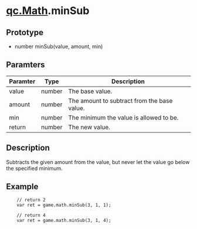 # [qc.Math](README.md).minSub

## Prototype
* number minSub(value, amount, min)

## Paramters
| Paramter | Type | Description |
| ------------- | ------------- | -------------|
| value | number | The base value.       |
| amount | number | The amount to subtract from the base value.    |
| min | number | The minimum the value is allowed to be.    |
| return | number |  The new value. |

## Description
 Subtracts the given amount from the value, but never let the value go below the specified minimum.

## Example
````
    // return 2
    var ret = game.math.minSub(3, 1, 1);

    // return 4
    var ret = game.math.minSub(3, 1, 4);
````
